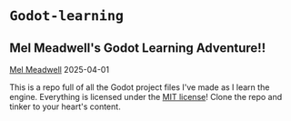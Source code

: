# `Godot-learning`

## Mel Meadwell's Godot Learning Adventure!!

[Mel Meadwell](https://meadwell.net/) 2025-04-01

This is a repo full of all the Godot project files I've made as I learn the engine. Everything is licensed under the [MIT license](https://github.com/qx-7/Godot-learning/blob/main/LICENSE)! Clone the repo and tinker to your heart's content.
